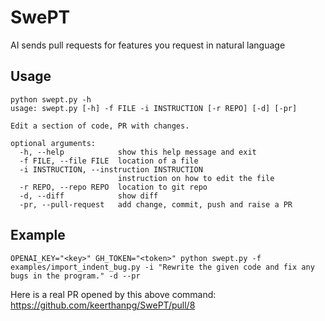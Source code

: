 # SwePT
AI sends pull requests for features you request in natural language


## Usage
```
python swept.py -h                                                                                              
usage: swept.py [-h] -f FILE -i INSTRUCTION [-r REPO] [-d] [-pr]

Edit a section of code, PR with changes.

optional arguments:
  -h, --help            show this help message and exit
  -f FILE, --file FILE  location of a file
  -i INSTRUCTION, --instruction INSTRUCTION
                        instruction on how to edit the file
  -r REPO, --repo REPO  location to git repo
  -d, --diff            show diff
  -pr, --pull-request   add change, commit, push and raise a PR

```

## Example
```
OPENAI_KEY="<key>" GH_TOKEN="<token>" python swept.py -f examples/import_indent_bug.py -i "Rewrite the given code and fix any bugs in the program." -d --pr
```
Here is a real PR opened by this above command: https://github.com/keerthanpg/SwePT/pull/8
